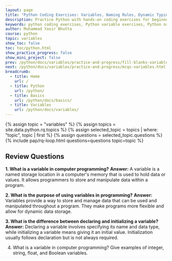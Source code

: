 ```yaml
---
layout: page
title: "Python Coding Exercises: Variables, Naming Rules, Dynamic Typing & None"
description: Practice Python with hands-on coding exercises for beginners. Master variables, naming conventions, dynamic typing, and the None constant with real-world examples and challenges.
keywords: python coding exercises, Python variable exercises, Python naming rules, dynamic typing in Python, Python None constant, beginner Python practice, learn Python through exercises
author: Muhammad Yasir Bhutta
course: python
topic: variables
show_toc: false
toc: toc/python.html
show_practice_progress: false
show_mini_project: false
prev: /python/docs/variables/practice-and-progress/fill-blanks-variables.html
next: /python/docs/variables/practice-and-progress/mcqs-variables.html
breadcrumb:
  - title: Home
    url: /
  - title: Python
    url: /python/
  - title: Basics
    url: /python/docs/basics/
  - title: Variables
    url: /python/docs/variables/
---
```


{% assign topic = "variables" %}
{% assign topics = site.data.python.rq.topics %}
{% assign selected_topic = topics | where: "topic", topic | first %}
{% assign questions = selected_topic.questions %}
{% include pap/rq-loop.html questions=questions topic=topic %}

## Review Questions

**1. What is a variable in computer programming?**
**Answer:** A variable is a named storage location in a computer's memory that is used to hold data or values. It allows programmers to store and manipulate data within a program.

**2. What is the purpose of using variables in programming?**
**Answer:** Variables provide a way to store and manage data that can be used and manipulated throughout a program. They make programs more flexible and allow for dynamic data storage.

**3. What is the difference between declaring and initializing a variable?**
**Answer:** Declaring a variable involves specifying its name and data type, while initializing a variable means giving it an initial value. Initialization usually follows declaration but is not always required.

4. What is a variable in computer programming? Give examples of integer, string, float, and Boolean variables.